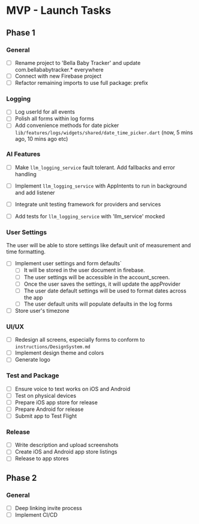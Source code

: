 # MVP - Launch Tasks

## Phase 1

### General

- [ ] Rename project to 'Bella Baby Tracker' and update com.bellababytracker.* everywhere
- [ ] Connect with new Firebase project
- [ ] Refactor remaining imports to use full package: prefix

### Logging

- [ ] Log userId for all events
- [ ] Polish all forms within log forms
- [ ] Add convenience methods for date picker `lib/features/logs/widgets/shared/date_time_picker.dart` (now, 5 mins ago, 10 mins ago etc)

### AI Features

- [ ] Make `llm_logging_service` fault tolerant. Add fallbacks and error handling
- [ ] Implement `llm_logging_service` with AppIntents to run in background and add listener
- [ ] Integrate unit testing framework for providers and services
- [ ] Add tests for `llm_logging_service` with 'llm_service' mocked


### User Settings

The user will be able to store settings like default unit of measurement and time formatting.

- [ ] Implement user settings and form defaults`
  - [ ] It will be stored in the user document in firebase.
  - [ ] The user settings will be accessible in the account_screen.
  - [ ] Once the user saves the settings, it will update the appProvider
  - [ ] The user date default settings will be used to format dates across the app  
  - [ ] The user default units will populate defaults in the log forms
- [ ] Store user's timezone

### UI/UX

- [ ] Redesign all screens, especially forms to conform to `instructions/DesignSystem.md`
- [ ] Implement design theme and colors
- [ ] Generate logo

### Test and Package

- [ ] Ensure voice to text works on iOS and Android
- [ ] Test on physical devices
- [ ] Prepare iOS app store for release
- [ ] Prepare Android for release
- [ ] Submit app to Test Flight

### Release

- [ ] Write description and upload screenshots
- [ ] Create iOS and Android app store listings
- [ ] Release to app stores

## Phase 2

### General

- [ ] Deep linking invite process
- [ ] Implement CI/CD
